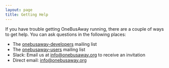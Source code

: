 ```yaml
---
layout: page
title: Getting Help
---
```


If you have trouble getting OneBusAway running, there are a couple of ways to get help.  You can ask questions in the following places:

* The [onebusaway-developers](https://groups.google.com/g/onebusaway-developers) mailing list
* The [onebusaway-users](https://groups.google.com/group/onebusaway-users) mailing list
* Slack: Email us at [info@onebusaway.org](mailto:info@onebusaway.org) to receive an invitation
* Direct email: [info@onebusaway.org](mailto:info@onebusaway.org)
